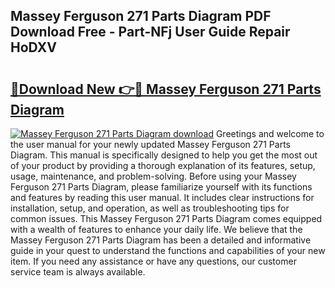 ## Massey Ferguson 271 Parts Diagram PDF Download Free - Part-NFj User Guide Repair HoDXV

# <h2><a href="http://dfpq6e1.blite.top/?on=Massey+Ferguson+271+Parts+Diagram">🔗Download New 👉🔴 Massey Ferguson 271 Parts Diagram</a></h2>

[![Massey Ferguson 271 Parts Diagram download](https://i.imgur.com/lujVjoI.png)](http://dfpq6e1.blite.top/?on=Massey+Ferguson+271+Parts+Diagram)
Greetings and welcome to the user manual for your newly updated Massey Ferguson 271 Parts Diagram. This manual is specifically designed to help you get the most out of your product by providing a thorough explanation of its features, setup, usage, maintenance, and problem-solving. Before using your Massey Ferguson 271 Parts Diagram, please familiarize yourself with its functions and features by reading this user manual. It includes clear instructions for installation, setup, and operation, as well as troubleshooting tips for common issues. This Massey Ferguson 271 Parts Diagram comes equipped with a wealth of features to enhance your daily life. We believe that the Massey Ferguson 271 Parts Diagram has been a detailed and informative guide in your quest to understand the functions and capabilities of your new item. If you need any assistance or have any questions, our customer service team is always available.
